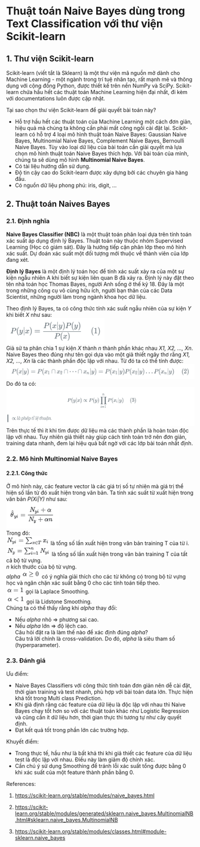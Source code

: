 # Thuật toán Naive Bayes dùng trong Text Classification với thư viện Scikit-learn

## 1. Thư viện Scikit-learn  

Scikit-learn (viết tắt là Sklearn) là một thư viện mã nguồn mở dành cho Machine Learning - một ngành trong trí tuệ nhân tạo, rất mạnh mẽ và thông dụng với cộng đồng Python, được thiết kế trên nền NumPy và SciPy. Scikit-learn chứa hầu hết các thuật toán Machine Learning hiện đại nhất, đi kèm với documentations luôn được cập nhật.  

Tại sao chọn thư viện Scikit-learn để giải quyết bài toán này?  

- Hỗ trợ hầu hết các thuật toán của Machine Learning một cách đơn giản, hiệu quả mà chúng ta không cần phải mất công ngồi cài đặt lại. Scikit-learn có hỗ trợ 4 loại mô hình thuật toán Naive Bayes: Gaussian Naive Bayes, Multinomial Naive Bayes, Complement Naive Bayes, Bernoulli Naive Bayes. Tùy vào loại dữ liệu của bài toán cần giải quyết mà lựa chọn mô hình thuật toán Naive Bayes thích hợp. Với bài toán của mình, chúng ta sẽ dùng mô hình **Multinomial Naive Bayes**.
- Có tài liệu hướng dẫn sử dụng.
- Độ tin cậy cao do Scikit-learn được xây dựng bởi các chuyên gia hàng đầu.
- Có nguồn dữ liệu phong phú: iris, digit, …

## 2. Thuật toán Naives Bayes  

### 2.1. Định nghĩa  
**Naive Bayes Classifier (NBC)** là một thuật toán phân loại dựa trên tính toán xác suất áp dụng định lý Bayes. Thuật toán này thuộc nhóm Supervised Learning (Học có giám sát). Đây là hướng tiếp cận phân lớp theo mô hình xác suất. Dự đoán xác suất một đối tượng mới thuộc về thành viên của lớp đang xét.  

**Định lý Bayes** là một định lý toán học để tính xác suất xảy ra của một sự kiện ngẫu nhiên A khi biết sự kiện liên quan B đã xảy ra. Định lý này đặt theo tên nhà toán học Thomas Bayes, người Anh sống ở thế kỷ 18. Đây là một trong những công cụ vô cùng hữu ích, người bạn thân của các Data Scientist, những người làm trong ngành khoa học dữ liệu.  
  
Theo định lý Bayes, ta có công thức tính xác suất ngẫu nhiên của sự kiện *Y* khi biết *X* như sau:  
<img src="./assets/CT-1.png">  
Giả sử ta phân chia 1 sự kiện *X* thành *n* thành phần khác nhau *X1, X2, ..., Xn*. Naive Bayes theo đúng như tên gọi dựa vào một giả thiết ngây thơ rằng *X1, X2, ..., Xn* là các thành phần độc lập với nhau. Từ đó ta có thể tính được:  
<img src="./assets/CT-2.png">  
Do đó ta có:  
<img src="./assets/CT-3.png">  
Trên thực tế thì ít khi tìm được dữ liệu mà các thành phần là hoàn toàn độc lập với nhau. Tuy nhiên giả thiết này giúp cách tính toán trở nên đơn giản, training data nhanh, đem lại hiệu quả bất ngờ với các lớp bài toán nhất định.  

### 2.2. Mô hình Multinomial Naive Bayes  
#### 2.2.1. Công thức  
Ở mô hình này, các feature vector là các giá trị số tự nhiên mà giá trị thể hiện số lần từ đó xuất hiện trong văn bản. Ta tính xác suất từ xuất hiện trong văn bản *P(Xi|Y)* như sau:  
<img src="./assets/CT-4.png">  
Trong đó:  
<img src="./assets/CT-5.png"> là tổng số lần xuất hiện trong văn bản training T của từ i.  
<img src="./assets/CT-6.png"> là tổng số lần xuất hiện trong văn bản training T của tất cả bộ từ vựng.  
*n* kích thước của bộ từ vựng.  
*alpha* <img src="./assets/CT-7.png"> có ý nghĩa giải thích cho các từ không có trong bộ từ vựng học và ngăn chặn xác suất bằng 0 cho các tính toán tiếp theo.  
<img src="./assets/CT-8.png"> gọi là Laplace Smoothing.  
<img src="./assets/CT-9.png"> gọi là Lidstone Smoothing.  
Chúng ta có thể thấy rằng khi *alpha* thay đổi:  
- Nếu *alpha* nhỏ => phương sai cao.  
- Nếu *alpha* lớn => độ lệch cao.  
Câu hỏi đặt ra là làm thế nào để xác định đúng *alpha*?  
Câu trả lời chính là cross-validation. Do đó, *alpha* là siêu tham số (hyperparameter).   

### 2.3. Đánh giá  

Ưu điểm:  

- Naive Bayes Classifiers với công thức tính toán đơn giản nên dễ cài đặt, thời gian training và test nhanh, phù hợp với bài toán data lớn. Thực hiện khá tốt trong Multi class Prediction.  
- Khi giả định rằng các feature của dữ liệu là độc lập với nhau thì Naive Bayes chạy tốt hơn so với các thuật toán khác như Logistic Regression và cũng cần ít dữ liệu hơn, thời gian thực thi tương tự như cây quyết định.  
- Đạt kết quả tốt trong phần lớn các trường hợp.  

Khuyết điểm:  

- Trong thực tế, hầu như là bất khả thi khi giả thiết các feature của dữ liệu test là độc lập với nhau. Điều này làm giảm độ chính xác.  
- Cần chú ý sử dụng Smoothing để tránh lỗi xác suất tổng được bằng 0 khi xác suất của một feature thành phần bằng 0.

References:  

1. https://scikit-learn.org/stable/modules/naive_bayes.html  

2. https://scikit-learn.org/stable/modules/generated/sklearn.naive_bayes.MultinomialNB.html#sklearn.naive_bayes.MultinomialNB  

3. https://scikit-learn.org/stable/modules/classes.html#module-sklearn.naive_bayes  